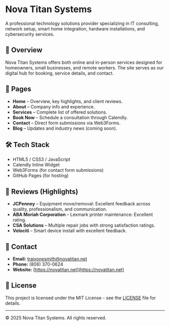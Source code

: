 # Nova Titan Systems

A professional technology solutions provider specializing in IT consulting, network setup, smart home integration, hardware installations, and cybersecurity services.

## 🚀 Overview
Nova Titan Systems offers both online and in-person services designed for homeowners, small businesses, and remote workers. The site serves as our digital hub for booking, service details, and contact.

## 📂 Pages
- **Home** – Overview, key highlights, and client reviews.
- **About** – Company info and experience.
- **Services** – Complete list of offered solutions.
- **Book Now** – Schedule a consultation through Calendly.
- **Contact** – Direct form submissions via Web3Forms.
- **Blog** – Updates and industry news (coming soon).

## 🛠️ Tech Stack
- HTML5 / CSS3 / JavaScript
- Calendly Inline Widget
- Web3Forms (for contact form submissions)
- GitHub Pages (for hosting)

## 💬 Reviews (Highlights)
- **JCPenney** – Equipment move/removal: Excellent feedback across quality, professionalism, and communication.
- **ABA Moriah Corporation** – Lexmark printer maintenance: Excellent rating.
- **CSA Solutions** – Multiple repair jobs with strong satisfaction ratings.
- **Velociti** – Smart device install with excellent feedback.

## 📧 Contact
- **Email:** traivonesmith@novatitan.net  
- **Phone:** ‪(806) 370-0624‬  
- **Website:** [https://novatitan.net](https://novatitan.net)

## 📄 License
This project is licensed under the MIT License - see the [LICENSE](LICENSE) file for details.

---

© 2025 Nova Titan Systems. All rights reserved.
